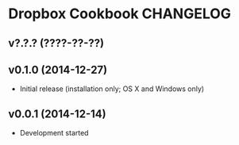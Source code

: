 Dropbox Cookbook CHANGELOG
==========================

v?.?.? (????-??-??)
-------------------

v0.1.0 (2014-12-27)
-------------------
- Initial release (installation only; OS X and Windows only)

v0.0.1 (2014-12-14)
-------------------
- Development started

